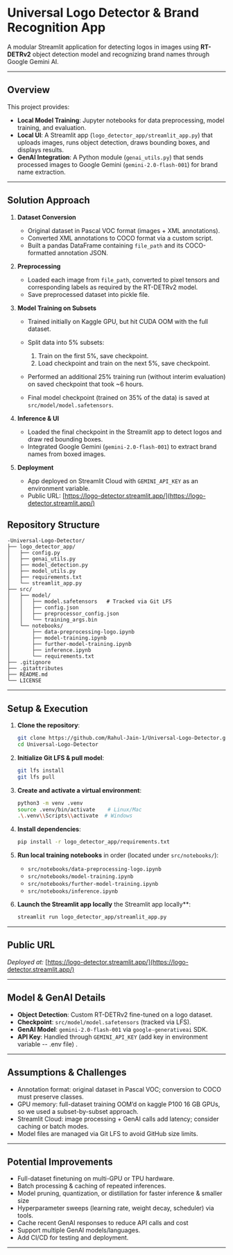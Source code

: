 # Universal Logo Detector & Brand Recognition App

A modular Streamlit application for detecting logos in images using **RT-DETRv2** object detection model and recognizing brand names through Google Gemini AI.

---

## Overview

This project provides:

* **Local Model Training**: Jupyter notebooks for data preprocessing, model training, and evaluation.
* **Local UI**: A Streamlit app (`logo_detector_app/streamlit_app.py`) that uploads images, runs object detection, draws bounding boxes, and displays results.
* **GenAI Integration**: A Python module (`genai_utils.py`) that sends processed images to Google Gemini (`gemini-2.0-flash-001`) for brand name extraction.

---

## Solution Approach

1. **Dataset Conversion**

   * Original dataset in Pascal VOC format (images + XML annotations).
   * Converted XML annotations to COCO format via a custom script.
   * Built a pandas DataFrame containing `file_path` and its COCO-formatted annotation JSON.

2. **Preprocessing**

   * Loaded each image from `file_path`, converted to pixel tensors and corresponding labels as required by the RT-DETRv2 model.
   * Save preprocessed dataset into pickle file.

3. **Model Training on Subsets**

   * Trained initially on Kaggle GPU, but hit CUDA OOM with the full dataset.
   * Split data into 5% subsets:

     1. Train on the first 5%, save checkpoint.
     2. Load checkpoint and train on the next 5%, save checkpoint.
   * Performed an additional 25% training run (without interim evaluation) on saved checkpoint that took \~6 hours.
   * Final model checkpoint (trained on 35% of the data) is saved at `src/model/model.safetensors`.

4. **Inference & UI**

   * Loaded the final checkpoint in the Streamlit app to detect logos and draw red bounding boxes.
   * Integrated Google Gemini (`gemini-2.0-flash-001`) to extract brand names from boxed images.

5. **Deployment**

   * App deployed on Streamlit Cloud with `GEMINI_API_KEY` as an environment variable.
   * Public URL: [https://logo-detector.streamlit.app/](https://logo-detector.streamlit.app/)

## Repository Structure

```plaintext
-Universal-Logo-Detector/
├── logo_detector_app/
│   ├── config.py
│   ├── genai_utils.py
│   ├── model_detection.py
│   ├── model_utils.py
│   ├── requirements.txt
│   └── streamlit_app.py
├── src/
│   ├── model/
│   │   ├── model.safetensors   # Tracked via Git LFS
│   │   ├── config.json
│   │   ├── preprocessor_config.json
│   │   └── training_args.bin
│   └── notebooks/
│       ├── data-preprocessing-logo.ipynb
│       ├── model-training.ipynb
│       ├── further-model-training.ipynb
│       ├── inference.ipynb
│       └── requirements.txt
├── .gitignore
├── .gitattributes
├── README.md
└── LICENSE
```

---

## Setup & Execution

1. **Clone the repository**:

   ```bash
   git clone https://github.com/Rahul-Jain-1/Universal-Logo-Detector.git
   cd Universal-Logo-Detector
   ```

2. **Initialize Git LFS & pull model**:

   ```bash
   git lfs install
   git lfs pull
   ```

3. **Create and activate a virtual environment**:

   ```bash
   python3 -m venv .venv
   source .venv/bin/activate    # Linux/Mac
   .\.venv\\Scripts\\activate  # Windows
   ```

4. **Install dependencies**:

   ```bash
   pip install -r logo_detector_app/requirements.txt
   ```

5. **Run local training notebooks** in order (located under `src/notebooks/`):

   * `src/notebooks/data-preprocessing-logo.ipynb`
   * `src/notebooks/model-training.ipynb`
   * `src/notebooks/further-model-training.ipynb`
   * `src/notebooks/inference.ipynb`

6. **Launch the Streamlit app locally** the Streamlit app locally\*\*:

   ```bash
   streamlit run logo_detector_app/streamlit_app.py
   ```


---

## Public URL

*Deployed at:*
[https://logo-detector.streamlit.app/](https://logo-detector.streamlit.app/)


---

## Model & GenAI Details

* **Object Detection**: Custom RT-DETRv2 fine-tuned on a logo dataset.
* **Checkpoint**: `src/model/model.safetensors` (tracked via LFS).
* **GenAI Model**: `gemini-2.0-flash-001` via `google-generativeai` SDK.
* **API Key**: Handled through `GEMINI_API_KEY` (add key in environment variable -- .env file) .

---

## Assumptions & Challenges

* Annotation format: original dataset in Pascal VOC; conversion to COCO must preserve classes.
* GPU memory: full-dataset training OOM’d on kaggle P100 16 GB GPUs, so we used a subset-by-subset approach.
* Streamlit Cloud: image processing + GenAI calls add latency; consider caching or batch modes.
* Model files are managed via Git LFS to avoid GitHub size limits.

---

## Potential Improvements

* Full-dataset finetuning on multi-GPU or TPU hardware.
* Batch processing & caching of repeated inferences.
* Model pruning, quantization, or distillation for faster inference & smaller size
* Hyperparameter sweeps (learning rate, weight decay, scheduler) via tools.
* Cache recent GenAI responses to reduce API calls and cost
* Support multiple GenAI models/languages.
* Add CI/CD for testing and deployment.

---

